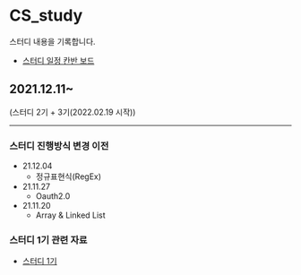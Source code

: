 # CS_study

스터디 내용을 기록합니다.

- [스터디 일정 칸반 보드](https://github.com/GoForITStudy/CS_study/projects/1)

## 2021.12.11~
(스터디 2기 + 3기(2022.02.19 시작))

---

### 스터디 진행방식 변경 이전
- 21.12.04
  - 정규표현식(RegEx)
- 21.11.27
  - Oauth2.0
- 21.11.20
  - Array & Linked List

### 스터디 1기 관련 자료
- [스터디 1기](https://github.com/GoForITStudy/CS_study/tree/main/past_study_recording)
